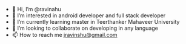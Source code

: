 - 👋 Hi, I’m @ravinahu
- 👀 I’m interested in android developer and full stack developer 
- 🌱 I’m currently learning master in Teerthanker Mahaveer University 
- 💞️ I’m looking to collaborate on developing in any language 
- 📫 How to reach me jravinshu@gmail.com

<!---
ravinahu/ravinahu is a ✨ special ✨ repository because its `README.md` (this file) appears on your GitHub profile.
You can click the Preview link to take a look at your changes.
--->
